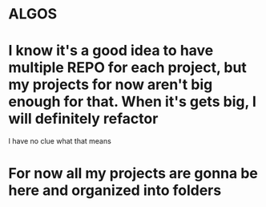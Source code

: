 # ALGOS
<h1>
  I know it's a good idea to have multiple REPO for each project, but my projects for now aren't big enough for that. When it's gets big, I will definitely refactor</h1> <h7>I have no clue what that means</h7> 
<p>
<h1>
For now all my projects are gonna be here and organized into folders
</h1>
</p>
